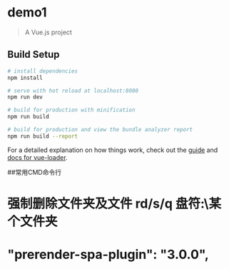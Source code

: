 # demo1

> A Vue.js project

## Build Setup

``` bash
# install dependencies
npm install

# serve with hot reload at localhost:8080
npm run dev

# build for production with minification
npm run build

# build for production and view the bundle analyzer report
npm run build --report
```

For a detailed explanation on how things work, check out the [guide](http://vuejs-templates.github.io/webpack/) and [docs for vue-loader](http://vuejs.github.io/vue-loader).


##常用CMD命令行
# 强制删除文件夹及文件  rd/s/q 盘符:\某个文件夹
#    "prerender-spa-plugin": "3.0.0",
